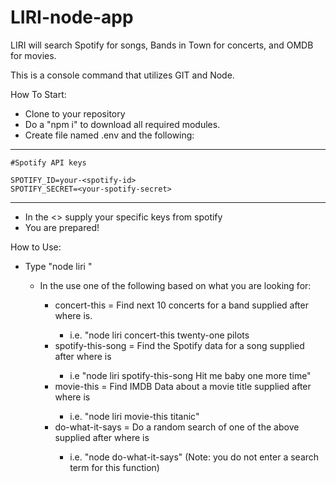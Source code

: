 # LIRI-node-app
LIRI will search Spotify for songs, Bands in Town for concerts, and OMDB for movies.

This is a console command that utilizes GIT and Node.

How To Start:
  - Clone to your repository
  - Do a "npm i" to download all required modules.
  - Create file named .env and the following:
  ---------------------------------------------
    #Spotify API keys
    
    SPOTIFY_ID=your-<spotify-id>
    SPOTIFY_SECRET=<your-spotify-secret>
  ---------------------------------------------
  - In the <> supply your specific keys from spotify
  - You are prepared!

How to Use:
  - Type "node liri <command> <SearchTerm>"
    - In the <commmand> use one of the following based on what you are looking for:
       - concert-this = Find next 10 concerts for a band supplied after where <SearchTerm> is.
          - i.e. "node liri concert-this twenty-one pilots
        - spotify-this-song = Find the Spotify data for a song supplied after where <SearchTerm> is
          - i.e "node liri spotify-this-song Hit me baby one more time"
        - movie-this = Find IMDB Data about a movie title supplied after where <SearchTerm> is
          - i.e. "node liri movie-this titanic"
        - do-what-it-says = Do a random search of one of the above supplied after where <SearchTerm> is
          - i.e. "node do-what-it-says" (Note: you do not enter a search term for this function)
          
